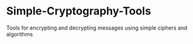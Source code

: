 # Simple-Cryptography-Tools
Tools for encrypting and decrypting messages using simple ciphers and algorithms
